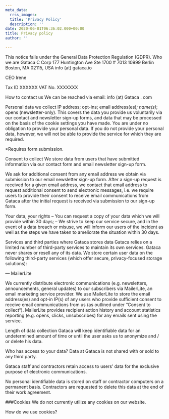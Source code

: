 ```yaml
---
meta_data:
  rrss_images:
  title: 'Privacy Policy'
  description: ''
date: 2020-06-01T06:36:02.000+00:00
title: Privacy policy
author: ''

---
```

This notice falls under the General Data Protection Regulation (GDPR).
Who we are
Gataca C Corp
177 Huntington Ave Ste 1700 # 7013
10999 Berlin
Boston, MA 02115, USA
info (at) gataca.io


CEO
Irene


Tax ID XXXXXX
VAT No. XXXXXXX

How to contact us
We can be reached via email: info (at) Gataca . com

Personal data we collect
IP address;
opt-ins;
email address(es)*;
name(s)*;
opens (newsletter-only).
This covers the data you provide us voluntarily via our contact and newsletter sign-up forms, and data that may be processed on the basis of the cookie settings you have made. You are under no obligation to provide your personal data. If you do not provide your personal data, however, we will not be able to provide the service for which they are required.

*Requires form submission.

Consent to collect
We store data from users that have submitted information via our contact form and email newsletter sign-up form.

We ask for additional consent from any email address we obtain via submission to our email newsletter sign-up form. After a sign-up request is received for a given email address, we contact that email address to request additional consent to send electronic messages, i.e. we require users to provide their consent to receive email communications from Gataca after the initial request is received via submission to our sign-up form.

Your data, your rights
– You can request a copy of your data which we will provide within 30 days;
– We strive to keep our service secure, and in the event of a data breach or misuse, we will inform our users of the incident as well as the steps we have taken to ameliorate the situation within 30 days.

Services and third parties where Gataca stores data
Gataca relies on a limited number of third-party services to maintain its own services. Gataca never shares or resell any of its data. We store certain user data on the following third-party services (which offer secure, privacy-focused storage solutions):

— MailerLite

We currently distribute electronic communications (e.g. newsletters, announcements, general updates) to our subscribers via MailerLite, an email marketing service provider. We use MailerLite to store the email address(es) and opt-in IP(s) of any users who provide sufficient consent to receive email communications from us (as outlined under “Consent to collect“). MailerLite provides recipient action history and account statistics reporting (e.g. opens, clicks, unsubscribes) for any emails sent using the service.

Length of data collection
Gataca will keep identifiable data for an undetermined amount of time or until the user asks us to anonymize and / or delete his data.

Who has access to your data?
Data at Gataca is not shared with or sold to any third party.

Gataca staff and contractors retain access to users’ data for the exclusive purpose of electronic communications.

No personal identifiable data is stored on staff or contractor computers on a permanent basis. Contractors are requested to delete this data at the end of their work agreement.

###Cookies
We do not currently utilize any cookies on our website.

How do we use cookies?
